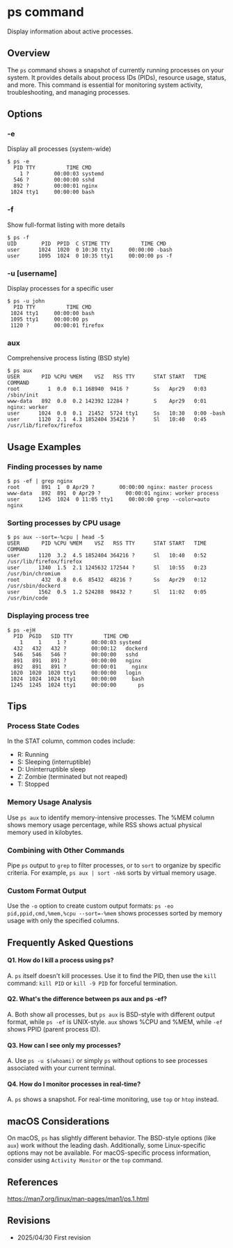 # ps command

Display information about active processes.

## Overview

The `ps` command shows a snapshot of currently running processes on your system. It provides details about process IDs (PIDs), resource usage, status, and more. This command is essential for monitoring system activity, troubleshooting, and managing processes.

## Options

### **-e**

Display all processes (system-wide)

```console
$ ps -e
  PID TTY          TIME CMD
    1 ?        00:00:03 systemd
  546 ?        00:00:00 sshd
  892 ?        00:00:01 nginx
 1024 tty1     00:00:00 bash
```

### **-f**

Show full-format listing with more details

```console
$ ps -f
UID        PID  PPID  C STIME TTY          TIME CMD
user      1024  1020  0 10:30 tty1     00:00:00 -bash
user      1095  1024  0 10:35 tty1     00:00:00 ps -f
```

### **-u [username]**

Display processes for a specific user

```console
$ ps -u john
  PID TTY          TIME CMD
 1024 tty1     00:00:00 bash
 1095 tty1     00:00:00 ps
 1120 ?        00:00:01 firefox
```

### **aux**

Comprehensive process listing (BSD style)

```console
$ ps aux
USER       PID %CPU %MEM    VSZ   RSS TTY      STAT START   TIME COMMAND
root         1  0.0  0.1 168940  9416 ?        Ss   Apr29   0:03 /sbin/init
www-data   892  0.0  0.2 142392 12284 ?        S    Apr29   0:01 nginx: worker
user      1024  0.0  0.1  21452  5724 tty1     Ss   10:30   0:00 -bash
user      1120  2.1  4.3 1852404 354216 ?      Sl   10:40   0:45 /usr/lib/firefox/firefox
```

## Usage Examples

### Finding processes by name

```console
$ ps -ef | grep nginx
root       891  1  0 Apr29 ?        00:00:00 nginx: master process
www-data   892  891  0 Apr29 ?        00:00:01 nginx: worker process
user      1245  1024  0 11:05 tty1     00:00:00 grep --color=auto nginx
```

### Sorting processes by CPU usage

```console
$ ps aux --sort=-%cpu | head -5
USER       PID %CPU %MEM    VSZ   RSS TTY      STAT START   TIME COMMAND
user      1120  3.2  4.5 1852404 364216 ?      Sl   10:40   0:52 /usr/lib/firefox/firefox
user      1340  1.5  2.1 1245632 172544 ?      Sl   10:55   0:23 /usr/bin/chromium
root       432  0.8  0.6  85432  48216 ?       Ss   Apr29   0:12 /usr/sbin/dockerd
user      1562  0.5  1.2 524288  98432 ?       Sl   11:02   0:05 /usr/bin/code
```

### Displaying process tree

```console
$ ps -ejH
  PID  PGID   SID TTY          TIME CMD
    1     1     1 ?        00:00:03 systemd
  432   432   432 ?        00:00:12   dockerd
  546   546   546 ?        00:00:00   sshd
  891   891   891 ?        00:00:00   nginx
  892   891   891 ?        00:00:01     nginx
 1020  1020  1020 tty1     00:00:00   login
 1024  1024  1024 tty1     00:00:00     bash
 1245  1245  1024 tty1     00:00:00       ps
```

## Tips

### Process State Codes

In the STAT column, common codes include:
- R: Running
- S: Sleeping (interruptible)
- D: Uninterruptible sleep
- Z: Zombie (terminated but not reaped)
- T: Stopped

### Memory Usage Analysis

Use `ps aux` to identify memory-intensive processes. The %MEM column shows memory usage percentage, while RSS shows actual physical memory used in kilobytes.

### Combining with Other Commands

Pipe `ps` output to `grep` to filter processes, or to `sort` to organize by specific criteria. For example, `ps aux | sort -nk6` sorts by virtual memory usage.

### Custom Format Output

Use the `-o` option to create custom output formats: `ps -eo pid,ppid,cmd,%mem,%cpu --sort=-%mem` shows processes sorted by memory usage with only the specified columns.

## Frequently Asked Questions

#### Q1. How do I kill a process using ps?
A. `ps` itself doesn't kill processes. Use it to find the PID, then use the `kill` command: `kill PID` or `kill -9 PID` for forceful termination.

#### Q2. What's the difference between ps aux and ps -ef?
A. Both show all processes, but `ps aux` is BSD-style with different output format, while `ps -ef` is UNIX-style. `aux` shows %CPU and %MEM, while `-ef` shows PPID (parent process ID).

#### Q3. How can I see only my processes?
A. Use `ps -u $(whoami)` or simply `ps` without options to see processes associated with your current terminal.

#### Q4. How do I monitor processes in real-time?
A. `ps` shows a snapshot. For real-time monitoring, use `top` or `htop` instead.

## macOS Considerations

On macOS, `ps` has slightly different behavior. The BSD-style options (like `aux`) work without the leading dash. Additionally, some Linux-specific options may not be available. For macOS-specific process information, consider using `Activity Monitor` or the `top` command.

## References

https://man7.org/linux/man-pages/man1/ps.1.html

## Revisions

- 2025/04/30 First revision